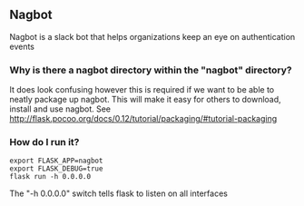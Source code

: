 ## Nagbot

Nagbot is a slack bot that helps organizations keep an eye on authentication events

### Why is there a nagbot directory within the "nagbot" directory?

It does look confusing however this is required if we want to be able to neatly package up nagbot. This will make it easy for others to download, install and use nagbot. See http://flask.pocoo.org/docs/0.12/tutorial/packaging/#tutorial-packaging

### How do I run it?

```
export FLASK_APP=nagbot
export FLASK_DEBUG=true
flask run -h 0.0.0.0
```

The "-h 0.0.0.0" switch tells flask to listen on all interfaces
